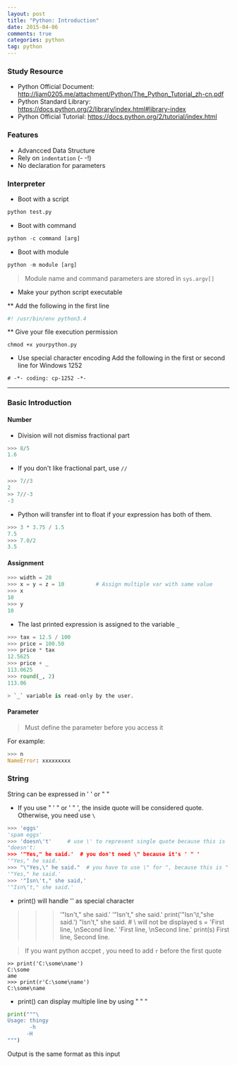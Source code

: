 ```yaml
---
layout: post
title: "Python: Introduction"
date: 2015-04-06
comments: true
categories: python
tag: python
---
```


### Study Resource

* Python Official Document: http://liam0205.me/attachment/Python/The_Python_Tutorial_zh-cn.pdf
* Python Standard Library: https://docs.python.org/2/library/index.html#library-index
* Python Official Tutorial: https://docs.python.org/2/tutorial/index.html

### Features

* Advancced Data Structure
* Rely on `indentation`  (- -!)
* No declaration for parameters


<!--more-->

### Interpreter

* Boot with a script

``` python
python test.py
```

* Boot with command

``` python
python -c command [arg]

```

* Boot with module

``` python
python -m module [arg]

```

> Module name and command parameters are stored in `sys.argv[]`

* Make your python script executable

** Add the following in the first line

``` python
#! /usr/bin/env python3.4
```

** Give your file execution permission

```
chmod +x yourpython.py
```

* Use special character encoding 
Add the following in the first or second line for Windows 1252
```
# -*- coding: cp-1252 -*-
```

----
### Basic Introduction

#### Number

* Division will not dismiss fractional part

``` python
>>> 8/5
1.6
```

* If you don't like fractional part, use `//`

``` python
>>> 7//3
2
>> 7//-3
-3
```

* Python will transfer int to float if your expression has both of them.

``` python
>>> 3 * 3.75 / 1.5
7.5
>>> 7.0/2
3.5
```

#### Assignment

``` python
>>> width = 20
>>> x = y = z = 10          # Assign multiple var with same value
>>> x
10
>>> y
10
```

* The last printed expression is assigned to the variable `_`

``` python
>>> tax = 12.5 / 100
>>> price = 100.50
>>> price * tax
12.5625
>>> price + _
113.0625
>>> round(_, 2)
113.06

> `_` variable is read-only by the user.
```


#### Parameter

> Must define the parameter before you access it

For example:
``` python
>>> n
NameError: xxxxxxxxx
```

### String
String can be expressed in ' ' or " "

* If you use " ' " or ' " ', the inside quote will be considered quote. Otherwise, you need use `\` 

``` python
>>> 'eggs'
'spam eggs'
>>> 'doesn\'t'     # use \' to represent single quote because this is ' ' '
"doesn't:
>>> '"Yes," he said.'  # you don't need \" because it's ' " '
'"Yes," he said.'
>>> "\"Yes,\" he said."  # you have to use \" for ", because this is " " "
'"Yes," he said.'
>>> '"Isn\'t," she said,'
'"Isn\'t," she said.'
```

* print() will handle '\' as special character

>>> '"Isn\'t," she said.'
'"Isn\'t," she said.'
>>> print('"Isn'\t,"she said.')
"Isn't," she said.         # \ will not be displayed
>>> s = 'First line, \nSecond line.'
'First line, \nSecond line.'
>>> print(s)
First line,
Second line.

> If you want python accpet \, you need to add `r` before the first quote

```
>> print('C:\some\name')
C:\some
ame
>>> print(r'C:\some\name')
C:\some\name
```
* print() can display multiple line by using " " "
``` python
print("""\
Usage: thingy
       -h
      -H
""")
```

Output is the same format as this input
